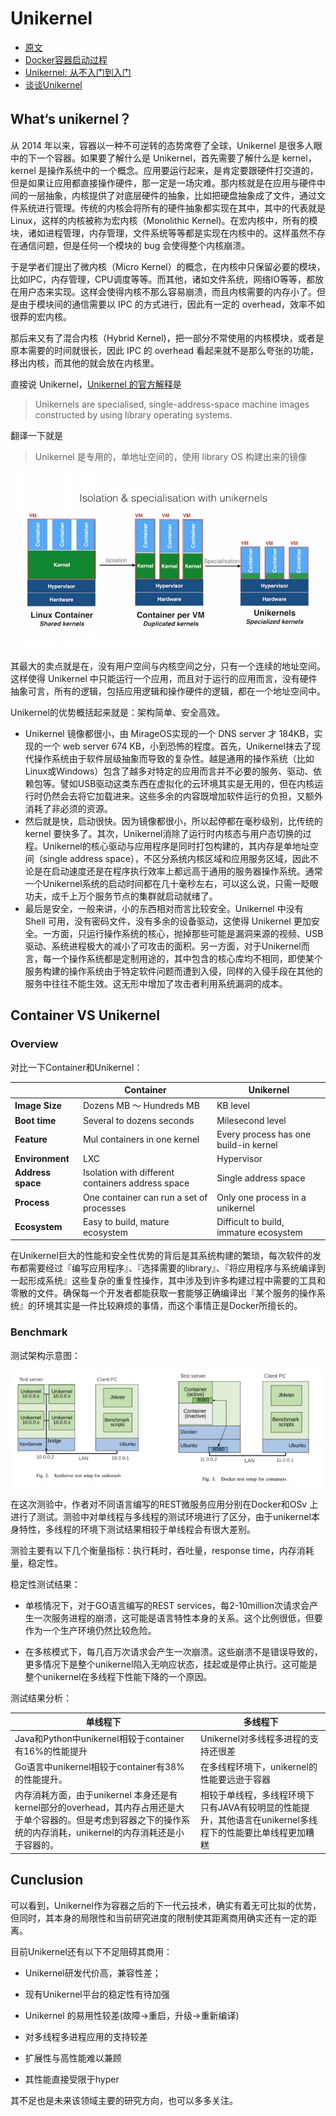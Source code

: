 # Unikernel

* [原文](https://www.researchgate.net/publication/329563819_Unikernels_vs_Containers_An_In-Depth_Benchmarking_Study_in_the_Context_of_Microservice_Applications)
* [Docker容器启动过程](https://www.jianshu.com/p/091dcd55953d)
* [Unikernel: 从不入门到入门](https://zhuanlan.zhihu.com/p/29053035)
* [谈谈Unikernel](http://blog.sciencenet.cn/blog-1225851-975409.html)

## What‘s unikernel？

从 2014 年以来，容器以一种不可逆转的态势席卷了全球，Unikernel 是很多人眼中的下一个容器。如果要了解什么是 Unikernel，首先需要了解什么是 kernel，kernel 是操作系统中的一个概念。应用要运行起来，是肯定要跟硬件打交道的，但是如果让应用都直接操作硬件，那一定是一场灾难。那内核就是在应用与硬件中间的一层抽象，内核提供了对底层硬件的抽象，比如把硬盘抽象成了文件，通过文件系统进行管理。传统的内核会将所有的硬件抽象都实现在其中，其中的代表就是 Linux，这样的内核被称为宏内核（Monolithic Kernel)。在宏内核中，所有的模块，诸如进程管理，内存管理，文件系统等等都是实现在内核中的。这样虽然不存在通信问题，但是任何一个模块的 bug 会使得整个内核崩溃。

于是学者们提出了微内核（Micro Kernel）的概念，在内核中只保留必要的模块，比如IPC，内存管理，CPU调度等等。而其他，诸如文件系统，网络IO等等，都放在用户态来实现。这样会使得内核不那么容易崩溃，而且内核需要的内存小了。但是由于模块间的通信需要以 IPC 的方式进行，因此有一定的 overhead，效率不如很莽的宏内核。

那后来又有了混合内核（Hybrid Kernel)，把一部分不常使用的内核模块，或者是原本需要的时间就很长，因此 IPC 的 overhead 看起来就不是那么夸张的功能，移出内核，而其他的就会放在内核里。

直接说 Unikernel，[Unikernel 的官方解释](https://link.zhihu.com/?target=http%3A//unikernel.org/)是

> Unikernels are specialised, single-address-space machine images constructed by using library operating systems.

翻译一下就是

> Unikernel 是专用的，单地址空间的，使用 library OS 构建出来的镜像

![](img/5.png)

其最大的卖点就是在，没有用户空间与内核空间之分，只有一个连续的地址空间。这样使得 Unikernel 中只能运行一个应用，而且对于运行的应用而言，没有硬件抽象可言，所有的逻辑，包括应用逻辑和操作硬件的逻辑，都在一个地址空间中。

Unikernel的优势概括起来就是：架构简单、安全高效。

* Unikernel 镜像都很小，由 MirageOS实现的一个 DNS server 才 184KB，实现的一个 web server 674 KB，小到恐怖的程度。首先，Unikernel抹去了现代操作系统由于软件层级抽象而导致的复杂性。越是通用的操作系统（比如Linux或Windows）包含了越多对特定的应用而言并不必要的服务、驱动、依赖包等。譬如USB驱动这类东西在虚拟化的云环境其实是无用的，但在内核运行时仍然会去将它加载进来。这些多余的内容既增加软件运行的负担，又额外消耗了非必须的资源。
* 然后就是快，启动很快。因为镜像都很小，所以起停都在毫秒级别，比传统的 kernel 要快多了。其次，Unikernel消除了运行时内核态与用户态切换的过程。Unikernel的核心驱动与应用程序是同时打包构建的，其内存是单地址空间（single address space），不区分系统内核区域和应用服务区域，因此不论是在启动速度还是在程序执行效率上都远高于通用的服务器操作系统。通常一个Unikernel系统的启动时间都在几十毫秒左右，可以这么说，只需一眨眼功夫，成千上万个服务节点的集群就启动就绪了。
* 最后是安全，一般来讲，小的东西相对而言比较安全。Unikernel 中没有 Shell 可用，没有密码文件，没有多余的设备驱动，这使得 Unikernel 更加安全。一方面，只运行操作系统的核心，抛掉那些可能是漏洞来源的视频、USB驱动、系统进程极大的减小了可攻击的面积。另一方面，对于Unikernel而言，每一个操作系统都是定制用途的，其中包含的核心库均不相同，即使某个服务构建的操作系统由于特定软件问题而遭到入侵，同样的入侵手段在其他的服务中往往不能生效。这无形中增加了攻击者利用系统漏洞的成本。

## Container VS Unikernel

### Overview

对比一下Container和Unikernel：

|                   | Container                                         | Unikernel                              |
| ----------------- | ------------------------------------------------- | -------------------------------------- |
| **Image Size**    | Dozens MB ～ Hundreds MB                          | KB level                               |
| **Boot time**     | Several to dozens seconds                         | Milesecond level                       |
| **Feature**       | Mul containers in one kernel                      | Every process has one build-in kernel  |
| **Environment**   | LXC                                               | Hypervisor                             |
| **Address space** | Isolation with different containers address space | Single address space                   |
| **Process**       | One container can run a set of processes          | Only one process in a unikernel        |
| **Ecosystem**     | Easy to build, mature ecosystem                   | Difficult to build, immature ecosystem |

在Unikernel巨大的性能和安全性优势的背后是其系统构建的繁琐，每次软件的发布都需要经过『编写应用程序』、『选择需要的library』、『将应用程序与系统编译到一起形成系统』这些复杂的重复性操作，其中涉及到许多构建过程中需要的工具和零散的文件。确保每一个开发者都能获取一套能够正确编译出『某个服务的操作系统』的环境其实是一件比较麻烦的事情，而这个事情正是Docker所擅长的。

### Benchmark

测试架构示意图：

![](img/6.png)

在这次测验中，作者对不同语言编写的REST微服务应用分别在Docker和OSv 上进行了测试。测验中对单线程与多线程的测试环境进行了区分，由于unikernel本身特性，多线程的环境下测试结果相较于单线程会有很大差别。

测验主要有以下几个衡量指标：执行耗时，吞吐量，response time，内存消耗量，稳定性。

稳定性测试结果：

* 单核情况下，对于GO语言编写的REST services，每2-10million次请求会产生一次服务进程的崩溃，这可能是语言特性本身的关系。这个比例很低，但要作为一个生产环境仍然比较危险。

* 在多核模式下，每几百万次请求会产生一次崩溃。这些崩溃不是错误导致的，更多情况下是整个unikernel陷入无响应状态，挂起或是停止执行。这可能是整个unikernel在多线程下性能下降的一个原因。

测试结果分析：

| 单线程下                                                     | 多线程下                                                     |
| ------------------------------------------------------------ | ------------------------------------------------------------ |
| Java和Python中unikernel相较于container有16%的性能提升        | Unikernel对多线程多进程的支持还很差                          |
| Go语言中unikernel相较于container有38%的性能提升。            | 在多线程环境下，unikernel的性能要远逊于容器                  |
| 内存消耗方面，由于unikernel 本身还是有kernel部分的overhead，其内存占用还是大于单个容器的。但是考虑到容器之下的操作系统的内存消耗，unikernel的内存消耗还是小于容器的。 | 相较于单线程，多线程环境下只有JAVA有较明显的性能提升，其他语言在unikernel多线程下的性能要比单线程更加糟糕 |

## Cunclusion

可以看到，Unikernel作为容器之后的下一代云技术，确实有着无可比拟的优势，但同时，其本身的局限性和当前研究进度的限制使其距离商用确实还有一定的距离。

目前Unikernel还有以下不足阻碍其商用：

* Unikernel研发代价高，兼容性差；

* 现有Unikernel平台的稳定性有待加强

* Unikernel 的易用性较差(故障->重启，升级->重新编译)

* 对多线程多进程应用的支持较差

* 扩展性与高性能难以兼顾

* 其性能直接受限于hyper

其不足也是未来该领域主要的研究方向，也可以多多关注。
 